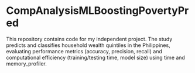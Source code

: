 # CompAnalysisMLBoostingPovertyPred
This repository contains code for my independent project. The study predicts and classifies household wealth quintiles in the Philippines, evaluating performance metrics (accuracy, precision, recall) and computational efficiency (training/testing time, model size) using time and memory_profiler.
